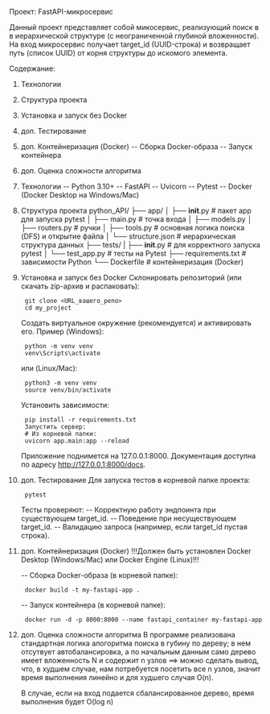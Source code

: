 Проект: FastAPI-микросервис

Данный проект представляет собой микосервис, реализующий поиск в в иерархической структуре 
(с неограниченной глубиной вложенности).
На вход микросервис получает target_id (UUID-строка) и возвращает путь (список UUID) от корня 
структуры до искомого элемента.

Содержание: 
1. Технологии
2. Структура проекта
3. Установка и запуск без Docker
4. доп. Тестирование
5. доп. Контейнеризация (Docker)
    -- Сборка Docker-образа
    -- Запуск контейнера
6. доп. Оценка сложности алгоритма 



1. Технологии
    -- Python 3.10+
    -- FastAPI
    -- Uvicorn
    -- Pytest
    -- Docker (Docker Desktop на Windows/Mac)



2. Структура проекта
    python_API/
        ├── app/
        │   ├── __init__.py    # пакет app для запуска pytest
        │   ├── main.py        # точка входа
        │   ├── models.py
        │   ├── routers.py     # ручки
        │   ├── tools.py       # основная логика поиска (DFS) и открытие файла
        │   └── structure.json # иерархическая структура данных
        ├── tests/
        |   ├── __init__.py    # для корректного запуска pytest
        │   └── test_app.py    # тесты на Pytest
        ├── requirements.txt   # зависимости Python
        └── Dockerfile         # контейнеризация (Docker)



3. Установка и запуск без Docker
    Склонировать репозиторий (или скачать zip-архив и распаковать):

        git clone <URL_вашего_репо>
        cd my_project


    Создать виртуальное окружение (рекомендуется) и активировать его. Пример (Windows):

        python -m venv venv
        venv\Scripts\activate
    
    или (Linux/Mac):

        python3 -m venv venv
        source venv/bin/activate


    Установить зависимости:

        pip install -r requirements.txt
        Запустить сервер:
        # Из корневой папки:
        uvicorn app.main:app --reload

    Приложение поднимется на 127.0.0.1:8000.
    Документация доступна по адресу http://127.0.0.1:8000/docs.



4. доп. Тестирование
    Для запуска тестов в корневой папке проекта:
        
        pytest
    
    Тесты проверяют:
    -- Корректную работу эндпоинта при существующем target_id.
    -- Поведение при несуществующем target_id.
    -- Валидацию запроса (например, если target_id пустая строка).



5. доп. Контейнеризация (Docker)
    !!!Должен быть установлен Docker Desktop (Windows/Mac) или Docker Engine (Linux)!!!
    
    -- Сборка Docker-образа (в корневой папке):

        docker build -t my-fastapi-app .

    -- Запуск контейнера (в корневой папке):

        docker run -d -p 8000:8000 --name fastapi_container my-fastapi-app



6. доп. Оценка сложности алгоритма
    В программе реализована стандартная логика алогоритма поиска в губину по дереву;
    в нем отсутвует автобалансировка, а по начальным данным само дерево имеет вложенность
    N и содержит n узлов ==> можно сделать вывод, что, в худшем случае, нам потребуется 
    посетить все n узлов, значит время выполнения линейно и для худшего случая O(n).

    В случае, если на вход подается сбалансированное дерево, время выполнения будет O(log n)


